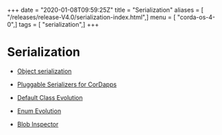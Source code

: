 +++
date = "2020-01-08T09:59:25Z"
title = "Serialization"
aliases = [ "/releases/release-V4.0/serialization-index.html",]
menu = [ "corda-os-4-0",]
tags = [ "serialization",]
+++


# Serialization


* [Object serialization](serialization.md)

* [Pluggable Serializers for CorDapps](cordapp-custom-serializers.md)

* [Default Class Evolution](serialization-default-evolution.md)

* [Enum Evolution](serialization-enum-evolution.md)

* [Blob Inspector](blob-inspector.md)



